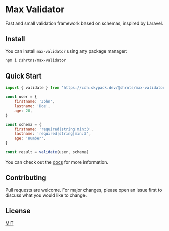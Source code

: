 # Max Validator

Fast and small validation framework based on schemas, inspired by Laravel.

## Install

You can install `max-validator` using any package manager:

```bash
npm i @shrtns/max-validator
```

## Quick Start

```js
import { validate } from 'https://cdn.skypack.dev/@shrnts/max-validator'

const user = {
    firstname: 'John',
    lastname: 'Doe',
    age: 20,
}

const schema = {
    firstname: 'required|string|min:3',
    lastname: 'required|string|min:3',
    age: 'number',
}

const result = validate(user, schema)
```

You can check out the [docs](https://ubermanu.github.io/max-validator) for more information.

## Contributing

Pull requests are welcome. For major changes, please open an issue first to discuss what you would like to change.

## License

[MIT](https://choosealicense.com/licenses/mit/)
